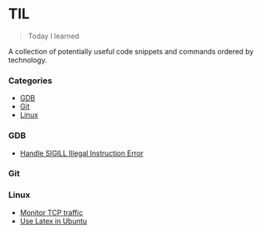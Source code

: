 # TIL

> Today I learned

A collection of potentially useful code snippets and commands ordered by technology.  

### Categories

* [GDB](#gdb)
* [Git](#git)
* [Linux](#linux)



### GDB

- [Handle SIGILL Illegal Instruction Error](gdb/handle-sigill-illegal-instruction-error.md)


### Git 

### Linux 
- [Monitor TCP traffic](linux/monitor-tcp-traffic.md)
- [Use Latex in Ubuntu](linux/use-latex-in-ubuntu.md)

